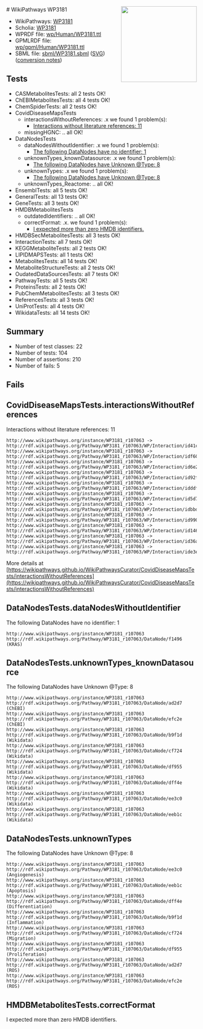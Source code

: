 <img style="float: right; width: 200px" src="../logo.png" />
# WikiPathways WP3181

* WikiPathways: [WP3181](https://identifiers.org/wikipathways:WP3181)
* Scholia: [WP3181](https://scholia.toolforge.org/wikipathways/WP3181)
* WPRDF file: [wp/Human/WP3181.ttl](../wp/Human/WP3181.ttl)
* GPMLRDF file: [wp/gpml/Human/WP3181.ttl](../wp/gpml/Human/WP3181.ttl)
* SBML file: [sbml/WP3181.sbml](../sbml/WP3181.sbml) ([SVG](../sbml/WP3181.svg)) ([conversion notes](../sbml/WP3181.txt))

## Tests
* CASMetabolitesTests: all 2 tests OK!
* ChEBIMetabolitesTests: all 4 tests OK!
* ChemSpiderTests: all 2 tests OK!
* CovidDiseaseMapsTests
    * interactionsWithoutReferences: .x we found 1 problem(s):
        * [Interactions without literature references: 11](#9701cce2)
    * missingHGNC: .. all OK!
* DataNodesTests
    * dataNodesWithoutIdentifier: .x we found 1 problem(s):
        * [The following DataNodes have no identifier: 1](#d2d32fa0)
    * unknownTypes_knownDatasource: .x we found 1 problem(s):
        * [The following DataNodes have Unknown @Type: 8](#904516dd)
    * unknownTypes: .x we found 1 problem(s):
        * [The following DataNodes have Unknown @Type: 8](#839973e6)
    * unknownTypes_Reactome: .. all OK!
* EnsemblTests: all 5 tests OK!
* GeneralTests: all 13 tests OK!
* GeneTests: all 3 tests OK!
* HMDBMetabolitesTests
    * outdatedIdentifiers: .. all OK!
    * correctFormat: .x. we found 1 problem(s):
        * [I expected more than zero HMDB identifiers.](#ad154c1e)
* HMDBSecMetabolitesTests: all 3 tests OK!
* InteractionTests: all 7 tests OK!
* KEGGMetaboliteTests: all 2 tests OK!
* LIPIDMAPSTests: all 1 tests OK!
* MetabolitesTests: all 14 tests OK!
* MetaboliteStructureTests: all 2 tests OK!
* OudatedDataSourcesTests: all 7 tests OK!
* PathwayTests: all 5 tests OK!
* ProteinsTests: all 2 tests OK!
* PubChemMetabolitesTests: all 3 tests OK!
* ReferencesTests: all 3 tests OK!
* UniProtTests: all 4 tests OK!
* WikidataTests: all 14 tests OK!


## Summary

* Number of test classes: 22
* Number of tests: 104
* Number of assertions: 210
* Number of fails: 5

## Fails

<a name="9701cce2" />

## CovidDiseaseMapsTests.interactionsWithoutReferences

Interactions without literature references: 11
```
http://www.wikipathways.org/instance/WP3181_r107063 -> http://rdf.wikipathways.org/Pathway/WP3181_r107063/WP/Interaction/id41c0b1a4
http://www.wikipathways.org/instance/WP3181_r107063 -> http://rdf.wikipathways.org/Pathway/WP3181_r107063/WP/Interaction/idf6001ee4
http://www.wikipathways.org/instance/WP3181_r107063 -> http://rdf.wikipathways.org/Pathway/WP3181_r107063/WP/Interaction/id6e27e155
http://www.wikipathways.org/instance/WP3181_r107063 -> http://rdf.wikipathways.org/Pathway/WP3181_r107063/WP/Interaction/id92f8344e
http://www.wikipathways.org/instance/WP3181_r107063 -> http://rdf.wikipathways.org/Pathway/WP3181_r107063/WP/Interaction/idddf7ef70
http://www.wikipathways.org/instance/WP3181_r107063 -> http://rdf.wikipathways.org/Pathway/WP3181_r107063/WP/Interaction/id5d7283b7
http://www.wikipathways.org/instance/WP3181_r107063 -> http://rdf.wikipathways.org/Pathway/WP3181_r107063/WP/Interaction/idbbd92d20
http://www.wikipathways.org/instance/WP3181_r107063 -> http://rdf.wikipathways.org/Pathway/WP3181_r107063/WP/Interaction/id99085b14
http://www.wikipathways.org/instance/WP3181_r107063 -> http://rdf.wikipathways.org/Pathway/WP3181_r107063/WP/Interaction/id14603671
http://www.wikipathways.org/instance/WP3181_r107063 -> http://rdf.wikipathways.org/Pathway/WP3181_r107063/WP/Interaction/id36ad54b6
http://www.wikipathways.org/instance/WP3181_r107063 -> http://rdf.wikipathways.org/Pathway/WP3181_r107063/WP/Interaction/ide3e8361
```

More details at [https://wikipathways.github.io/WikiPathwaysCurator/CovidDiseaseMapsTests/interactionsWithoutReferences](https://wikipathways.github.io/WikiPathwaysCurator/CovidDiseaseMapsTests/interactionsWithoutReferences)

<a name="d2d32fa0" />

## DataNodesTests.dataNodesWithoutIdentifier

The following DataNodes have no identifier: 1
```
http://www.wikipathways.org/instance/WP3181_r107063 http://rdf.wikipathways.org/Pathway/WP3181_r107063/DataNode/f1496 (KRAS)
```

<a name="904516dd" />

## DataNodesTests.unknownTypes_knownDatasource

The following DataNodes have Unknown @Type: 8
```
http://www.wikipathways.org/instance/WP3181_r107063 http://rdf.wikipathways.org/Pathway/WP3181_r107063/DataNode/ad2d7 (ChEBI)
http://www.wikipathways.org/instance/WP3181_r107063 http://rdf.wikipathways.org/Pathway/WP3181_r107063/DataNode/efc2e (ChEBI)
http://www.wikipathways.org/instance/WP3181_r107063 http://rdf.wikipathways.org/Pathway/WP3181_r107063/DataNode/b9f1d (Wikidata)
http://www.wikipathways.org/instance/WP3181_r107063 http://rdf.wikipathways.org/Pathway/WP3181_r107063/DataNode/cf724 (Wikidata)
http://www.wikipathways.org/instance/WP3181_r107063 http://rdf.wikipathways.org/Pathway/WP3181_r107063/DataNode/df955 (Wikidata)
http://www.wikipathways.org/instance/WP3181_r107063 http://rdf.wikipathways.org/Pathway/WP3181_r107063/DataNode/dff4e (Wikidata)
http://www.wikipathways.org/instance/WP3181_r107063 http://rdf.wikipathways.org/Pathway/WP3181_r107063/DataNode/ee3c0 (Wikidata)
http://www.wikipathways.org/instance/WP3181_r107063 http://rdf.wikipathways.org/Pathway/WP3181_r107063/DataNode/eeb1c (Wikidata)
```

<a name="839973e6" />

## DataNodesTests.unknownTypes

The following DataNodes have Unknown @Type: 8
```
http://www.wikipathways.org/instance/WP3181_r107063 http://rdf.wikipathways.org/Pathway/WP3181_r107063/DataNode/ee3c0 (Angiogenesis)
http://www.wikipathways.org/instance/WP3181_r107063 http://rdf.wikipathways.org/Pathway/WP3181_r107063/DataNode/eeb1c (Apoptosis)
http://www.wikipathways.org/instance/WP3181_r107063 http://rdf.wikipathways.org/Pathway/WP3181_r107063/DataNode/dff4e (Differentiation)
http://www.wikipathways.org/instance/WP3181_r107063 http://rdf.wikipathways.org/Pathway/WP3181_r107063/DataNode/b9f1d (Inflammation)
http://www.wikipathways.org/instance/WP3181_r107063 http://rdf.wikipathways.org/Pathway/WP3181_r107063/DataNode/cf724 (Migration)
http://www.wikipathways.org/instance/WP3181_r107063 http://rdf.wikipathways.org/Pathway/WP3181_r107063/DataNode/df955 (Proliferation)
http://www.wikipathways.org/instance/WP3181_r107063 http://rdf.wikipathways.org/Pathway/WP3181_r107063/DataNode/ad2d7 (ROS)
http://www.wikipathways.org/instance/WP3181_r107063 http://rdf.wikipathways.org/Pathway/WP3181_r107063/DataNode/efc2e (ROS)
```

<a name="ad154c1e" />

## HMDBMetabolitesTests.correctFormat

I expected more than zero HMDB identifiers.
